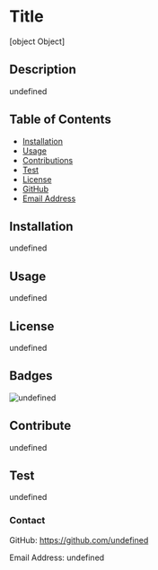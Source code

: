 # Title
[object Object]


## Description

undefined


## Table of Contents


* [Installation](#installation)
* [Usage](#usage)
* [Contributions](#contributions)
* [Test](#tests)
* [License](#license)
* [GitHub](#github)
* [Email Address](#emailaddress)

## Installation

undefined


## Usage

undefined


## License

undefined


## Badges

![undefined](https://img.shields.io/github/license/top/undefined/undefined)

## Contribute

undefined
 

## Test

undefined


### Contact

GitHub: https://github.com/undefined

Email Address: undefined
